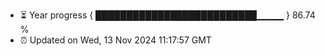 - ⏳ Year progress { ██████████████████████████▁▁▁▁ } 86.74 %
- ⏰ Updated on Wed, 13 Nov 2024 11:17:57 GMT

